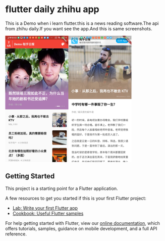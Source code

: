 # flutter daily zhihu app

This is a Demo when i learn flutter.this is a news reading software.The api from zhihu daily.If you want see the app.And this is same screenshots.

<img width="200" src="./screenshots/1.jpg"/><img width="200" src="./screenshots/2.jpg"/>
## Getting Started

This project is a starting point for a Flutter application.

A few resources to get you started if this is your first Flutter project:

- [Lab: Write your first Flutter app](https://flutter.dev/docs/get-started/codelab)
- [Cookbook: Useful Flutter samples](https://flutter.dev/docs/cookbook)

For help getting started with Flutter, view our
[online documentation](https://flutter.dev/docs), which offers tutorials,
samples, guidance on mobile development, and a full API reference.
